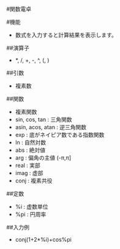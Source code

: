 #関数電卓

#機能
* 数式を入力すると計算結果を表示します。

##演算子
* *, /, +, -, ^, (, )

##引数
* 複素数

##関数
* 複素関数
* sin, cos, tan : 三角関数
* asin, acos, atan : 逆三角関数
* exp : 底がネイピア数である指数関数
* ln : 自然対数
* abs : 絶対値
* arg : 偏角の主値 (-π,π]
* real : 実部
* imag : 虚部
* conj : 複素共役

##定数
* %i : 虚数単位
* %pi : 円周率

##入力例
* conj(1+2*%i)+cos%pi